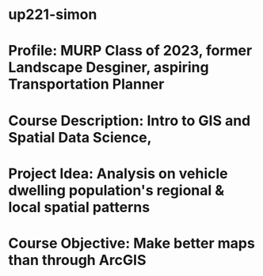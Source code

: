 # up221-simon
# Profile: MURP Class of 2023, former Landscape Desginer, aspiring Transportation Planner
# Course Description: Intro to GIS and Spatial Data Science, 
# Project Idea: Analysis on vehicle dwelling population's regional & local spatial patterns
# Course Objective: Make better maps than through ArcGIS
